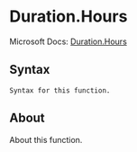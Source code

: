 # Duration.Hours

Microsoft Docs: [Duration.Hours](https://docs.microsoft.com/en-us/powerquery-m/duration-hours)

## Syntax

```
Syntax for this function.
```

## About

About this function.

